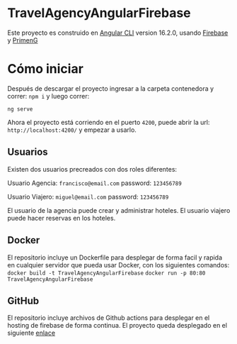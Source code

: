 # TravelAgencyAngularFirebase

Este proyecto es construido en [Angular CLI](https://github.com/angular/angular-cli) version 16.2.0, usando [Firebase](https://firebase.google.com/) y [PrimenG](https://primeng.org/)

# Cómo iniciar

Después de descargar el proyecto ingresar a la carpeta contenedora y correr:
`npm i`
y luego correr:

`ng serve`

Ahora el proyecto está corriendo en el puerto `4200`, puede abrir la url: `http://localhost:4200/` y empezar a usarlo.

## Usuarios

Existen dos usuarios precreados con dos roles diferentes:

Usuario Agencia: `francisco@email.com`
password: `123456789`

Usuario Viajero: `miguel@email.com`
password: `123456789`

El usuario de la agencia puede crear y administrar hoteles. El usuario viajero puede hacer reservas en los hoteles.

## Docker

El repositorio incluye un Dockerfile para desplegar de forma facil y rapida en cualquier servidor que pueda usar Docker, con los siguientes comandos:
`docker build -t TravelAgencyAngularFirebase`
`docker run -p 80:80 TravelAgencyAngularFirebase`

## GitHub

El repositorio incluye archivos de Github actions para desplegar en el hosting de firebase de forma continua. El proyecto queda desplegado en el siguiente [enlace](https://travel-agency-angular-firebase.web.app/)
